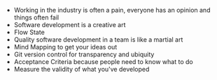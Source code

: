 - Working in the industry is often a pain, everyone has an opinion and things often fail
- Software development is a creative art
- Flow State
- Quality software development in a team is like a martial art
- Mind Mapping to get your ideas out
- Git version control for transparency and ubiquity
- Acceptance Criteria because people need to know what to do
- Measure the validity of what you've developed